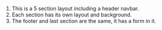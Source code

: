 1) This is a 5 section layout including a header navbar.
2) Each section has its own layout and background.
3) The footer and last section are the same, it has a form in it. 
